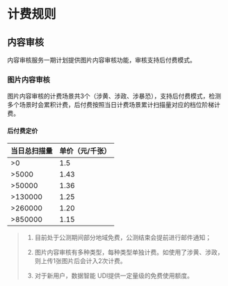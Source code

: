# 计费规则

## 内容审核

内容审核服务一期计划提供图片内容审核功能，审核支持后付费模式。

### 图片内容审核

图片内容审核的计费场景共3个（涉黄、涉政、涉暴恐），支持后付费模式，检测多个场景时会累积计费，后付费按照当日计费场景累计扫描量对应的档位阶梯计费。

#### 后付费定价

| 当日总扫描量 | 单价（元/千张） |
| :----------- | :-------------- |
| >0           | 1.5             |
| >5000        | 1.43            |
| >50000       | 1.36            |
| >130000      | 1.25            |
| >260000      | 1.20            |
| >850000      | 1.15            |


> 1. 目前处于公测期间部分地域免费，公测结束会提前进行邮件通知；
>
> 2. 图片内容审核有多种类型，每种类型单独计费。如使用了涉黄、涉政，则上传1张图片后会计入2次计费。
>
> 3. 对于新用户，数据智能 UDI提供一定量级的免费使用额度。


